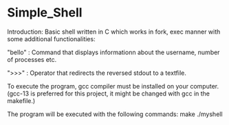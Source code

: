 # Simple_Shell
Introduction: Basic shell written in C which works in fork, exec manner with some additional functionalities: 


"bello" : Command that displays informationn about the username, number of processes etc.

">>>" : Operator that redirects the reversed stdout to a textfile.



To execute the program, gcc compiler must be installed on your computer. (gcc-13 is preferred for this project, it might be changed with gcc in the makefile.)


The program will be executed with the following commands:
make
./myshell

